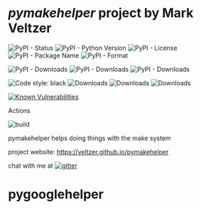
# *pymakehelper* project by Mark Veltzer

![PyPI - Status](https://img.shields.io/pypi/status/pymakehelper)
![PyPI - Python Version](https://img.shields.io/pypi/pyversions/pymakehelper)
![PyPI - License](https://img.shields.io/pypi/l/pymakehelper)
![PyPI - Package Name](https://img.shields.io/pypi/v/pymakehelper)
![PyPI - Format](https://img.shields.io/pypi/format/pymakehelper)

![PyPI - Downloads](https://img.shields.io/pypi/dd/pymakehelper)
![PyPI - Downloads](https://img.shields.io/pypi/dw/pymakehelper)
![PyPI - Downloads](https://img.shields.io/pypi/dm/pymakehelper)

![Code style: black](https://img.shields.io/badge/code%20style-black-000000.svg)
![Downloads](https://pepy.tech/badge/pymakehelper)
![Downloads](https://pepy.tech/badge/pymakehelper/month)
![Downloads](https://pepy.tech/badge/pymakehelper/week)

[![Known Vulnerabilities](https://snyk.io/test/github/veltzer/pymakehelper/badge.svg?targetFile=requirements.txt)](https://snyk.io/test/github/veltzer/pymakehelper?targetFile=requirements.txt)


Actions

![build](https://github.com/veltzer/pymakehelper/workflows/build/badge.svg)

pymakehelper helps doing things with the make system

project website: https://veltzer.github.io/pymakehelper

chat with me at [![gitter](https://badges.gitter.im/Join%20Chat.svg)](https://gitter.im/veltzer/mark.veltzer)


# pygooglehelper
